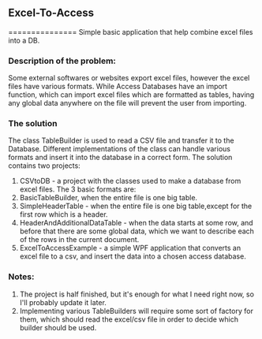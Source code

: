 ## Excel-To-Access
===============
Simple basic application that help combine excel files into a DB.

### Description of the problem:
Some external softwares or websites export excel files, however the excel files have various formats. 
While Access Databases have an import function, which can import excel files which are formatted as tables, having any global data anywhere on the file will prevent the user from importing.

### The solution
The class TableBuilder is used to read a CSV file and transfer it to the Database. Different implementations of the class can handle various formats and insert it into the database in a correct form.
The solution contains two projects:
 1. CSVtoDB - a project with the classes used to make a database from excel files. The 3 basic formats are:
  1. BasicTableBuilder, when the entire file is one big table.
  2. SimpleHeaderTable - when the entire file is one big table,except for the first row which is a header.
  3. HeaderAndAdditionalDataTable - when the data starts at some row, and before that there are some global data, which we want to describe each of the rows in the current document.
 2. ExcelToAccessExample - a simple WPF application that converts an excel file to a csv, and insert the data into a chosen access database.


### Notes:
 1. The project is half finished, but it's enough for what I need right now, so I'll probably update it later.
 2. Implementing various TableBuilders will require some sort of factory for them, which should read the excel/csv file in order to decide which builder should be used.

